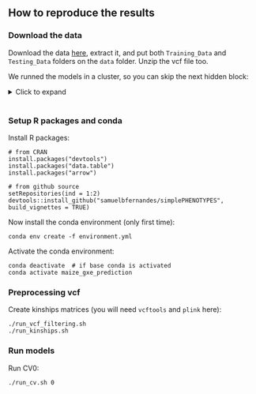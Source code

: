 ## How to reproduce the results

### Download the data

Download the data [here](https://drive.google.com/drive/folders/1leYJY4bA3341S-JxjBIgmmAWMwVDHYRb), extract it, and put both `Training_Data` and `Testing_Data` folders on the `data` folder. Unzip the vcf file too.

We runned the models in a cluster, so you can skip the next hidden block: 
<details>
<summary>Click to expand</summary>

```
module load gcc/9.3.1 mkl/19.0.5 R/4.2.2 vcftools plink
module load python/anaconda-3.10
source /share/apps/bin/conda-3.10.sh

# setup R files needed to install packages
cat ~/.Rprofile
# options(repos = c(CRAN = "https://mirrors.nics.utk.edu/cran"))

cat ~/.Renviron 
# R_LIBS_USER=~/R/%p/%v
```
</details>

<br>

### Setup R packages and conda
Install R packages:
```
# from CRAN
install.packages("devtools")
install.packages("data.table")
install.packages("arrow")

# from github source
setRepositories(ind = 1:2)
devtools::install_github("samuelbfernandes/simplePHENOTYPES", build_vignettes = TRUE)
```

Now install the conda environment (only first time):
```
conda env create -f environment.yml
```

Activate the conda environment:
```
conda deactivate  # if base conda is activated
conda activate maize_gxe_prediction
```

### Preprocessing vcf
Create kinships matrices (you will need `vcftools` and `plink` here):
```
./run_vcf_filtering.sh
./run_kinships.sh
```

### Run models
Run CV0:   
```
./run_cv.sh 0
```